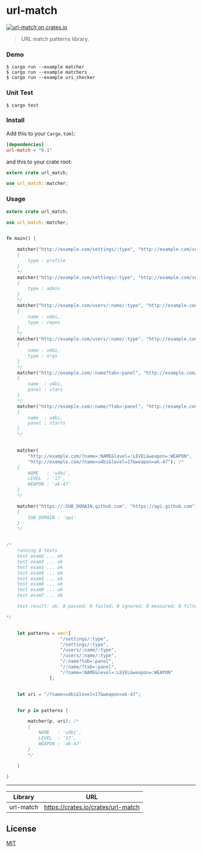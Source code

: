 # url-match

[![url-match on crates.io](https://img.shields.io/crates/v/url-match.svg)](https://crates.io/crates/url-match)

> URL match patterns library.

### Demo

```shell
$ cargo run --example matcher
$ cargo run --example matchers
$ cargo run --example uri_checker
```

### Unit Test

```shell
$ cargo test
```

### Install

Add this to your `Cargo.toml`:

```toml
[dependencies]
url-match = "0.1"
```

and this to your crate root:
```rust
extern crate url_match;

use url_match::matcher;
```


### Usage

```rust
extern crate url_match;

use url_match::matcher;


fn main() {

    matcher("http://example.com/settings/:type", "http://example.com/settings/profile"); /*
    {
        type : profile
    }
    */
    matcher("http://example.com/settings/:type", "http://example.com/settings/admin"); /*
    {
        type : admin
    }
    */
    matcher("http://example.com/users/:name/:type", "http://example.com/users/u4bi/repos"); /*
    {
        name : u4bi,
        type : repos
    }
    */
    matcher("http://example.com/users/:name/:type", "http://example.com/users/u4bi/orgs"); /*
    {
        name : u4bi,
        type : orgs
    }
    */
    matcher("http://example.com/:name?tab=:panel", "http://example.com/u4bi?tab=stars"); /*
    {
        name  : u4bi,
        panel : stars
    }
    */
    matcher("http://example.com/:name/?tab=:panel", "http://example.com/u4bi/?tab=stars"); /*
    {
        name  : u4bi,
        panel : starts
    }
    */


    matcher(
        "http://example.com/?name=:NAME&level=:LEVEL&weapon=:WEAPON",
        "http://example.com/?name=u4bi&level=17&weapon=ak-47"); /*
    {
        NAME   : 'u4bi', 
        LEVEL  : '17', 
        WEAPON : 'ak-47'
    }
    */

    matcher("https://:SUB_DOMAIN.github.com", "https://api.github.com"); /*
    {
        SUB_DOMAIN : 'api'
    }
    */


/*
    running 8 tests
    test exam2 ... ok
    test exam3 ... ok
    test exam1 ... ok
    test exam4 ... ok
    test exam5 ... ok
    test exam6 ... ok
    test exam8 ... ok
    test exam7 ... ok

    test result: ok. 8 passed; 0 failed; 0 ignored; 0 measured; 0 filtered out

*/


    let patterns = vec![
                    "/settings/:type",
                    "/settings/:type",
                    "/users/:name/:type",
                    "/users/:name/:type",
                    "/:name?tab=:panel",
                    "/:name/?tab=:panel",
                    "/?name=:NAME&level=:LEVEL&weapon=:WEAPON"
                ];


    let uri = "/?name=u4bi&level=17&weapon=ak-47";


    for p in patterns {

        matcher(p, uri); /*
        {
            NAME   : 'u4bi',
            LEVEL  : '17',
            WEAPON : 'ak-47'
        }
        */

    }

}
```

___

 | Library                | URL                                                  |
 |------------------------|------------------------------------------------------|
 | url-match              | https://crates.io/crates/url-match                   |

## License
[MIT](LICENSE)